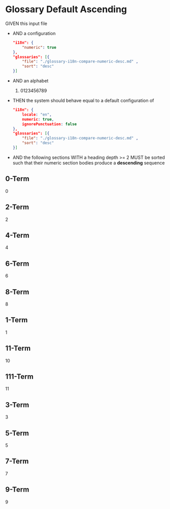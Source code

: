 # Glossary Default Ascending

GIVEN this input file

- AND a configuration

    ```json
    "i18n": {
        "numeric": true
    },
    "glossaries": [{
        "file": "./glossary-i18n-compare-numeric-desc.md" ,
        "sort": "desc"
    }]
    ```

- AND an alphabet
  1. 0123456789

- THEN the system should behave equal to a default configuration of

    ```json
    "i18n": {
        locale: "en",
        numeric: true,
        ignorePunctuation: false
    },
    "glossaries": [{
        "file": "./glossary-i18n-compare-numeric-desc.md" ,
        "sort": "desc"
    }]
    ```

- AND the following sections WITH a heading depth >= 2 MUST be sorted such that their numeric section bodies produce a **descending** sequence


## 0-Term

0

## 2-Term

2

## 4-Term

4

## 6-Term

6

## 8-Term

8

## 1-Term

1

## 11-Term

10

## 111-Term

11

## 3-Term

3

## 5-Term

5

## 7-Term

7

## 9-Term

9
